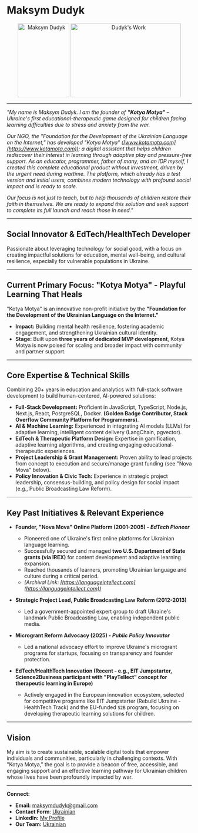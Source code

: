 # Maksym Dudyk

<p align="center">
  <img src="https://github.com/Helpico/Helpico/assets/32806311/9dfc44d0-bcbe-43a1-8a73-9425f15224db" alt="Maksym Dudyk" width="140" height="200">
  <img src="https://github.com/user-attachments/assets/e08934f8-8ac6-40c8-9c0d-47a0b5c76d61" alt="Dudyk's Work" width="300" height="200">
</p>

---

*"My name is Maksym Dudyk. I am the founder of **"Kotya Motya"** – Ukraine's first educational-therapeutic game designed for children facing learning difficulties due to stress and anxiety from the war.*

*Our NGO, the "Foundation for the Development of the Ukrainian Language on the Internet," has developed "Kotya Motya" ([www.kotamota.com](https://www.kotamota.com)): a digital assistant that helps children rediscover their interest in learning through adaptive play and pressure-free support. As an educator, programmer, father of many, and an IDP myself, I created this complete educational product without investment, driven by the urgent need during wartime. The platform, which already has a test version and initial users, combines modern technology with profound social impact and is ready to scale.*

*Our focus is not just to teach, but to help thousands of children restore their faith in themselves. We are ready to expand this solution and seek support to complete its full launch and reach those in need."*

---

## Social Innovator & EdTech/HealthTech Developer

Passionate about leveraging technology for social good, with a focus on creating impactful solutions for education, mental well-being, and cultural resilience, especially for vulnerable populations in Ukraine.

---

## Current Primary Focus: "Kotya Motya" - Playful Learning That Heals

"Kotya Motya" is an innovative non-profit initiative by the **"Foundation for the Development of the Ukrainian Language on the Internet."**

*   **Impact:** Building mental health resilience, fostering academic engagement, and strengthening Ukrainian cultural identity.
*   **Stage:** Built upon **three years of dedicated MVP development**, Kotya Motya is now poised for scaling and broader impact with community and partner support.

---

## Core Expertise & Technical Skills

Combining 20+ years in education and analytics with full-stack software development to build human-centered, AI-powered solutions:

*   **Full-Stack Development:** Proficient in JavaScript, TypeScript, Node.js, Next.js, React, PostgreSQL, Docker. **(Golden Badge Contributor, Stack Overflow Community Platform for Programmers)**.
*   **AI & Machine Learning:** Experienced in integrating AI models (LLMs) for adaptive learning, intelligent content delivery (LangChain, pgvector).
*   **EdTech & Therapeutic Platform Design:** Expertise in gamification, adaptive learning algorithms, and creating engaging educational-therapeutic experiences.
*   **Project Leadership & Grant Management:** Proven ability to lead projects from concept to execution and secure/manage grant funding (see "Nova Mova" below).
*   **Policy Innovation & Civic Tech:** Experience in strategic project leadership, consensus-building, and policy design for social impact (e.g., Public Broadcasting Law Reform).

---

## Key Past Initiatives & Relevant Experience

*   **Founder, "Nova Mova" Online Platform (2001-2005) - *EdTech Pioneer***
    *   Pioneered one of Ukraine's first online platforms for Ukrainian language learning.
    *   Successfully secured and managed **two U.S. Department of State grants (via IREX)** for content development and adaptive learning expansion.
    *   Reached thousands of learners, promoting Ukrainian language and culture during a critical period.
    *   *(Archival Link: [https://languageintellect.com](https://languageintellect.com))*

*   **Strategic Project Lead, Public Broadcasting Law Reform (2012-2013)**
    *   Led a government-appointed expert group to draft Ukraine's landmark Public Broadcasting Law, enabling independent public media.

*   **Microgrant Reform Advocacy (2025) - *Public Policy Innovator***
    *   Led a national advocacy effort to improve Ukraine's microgrant programs for startups, focusing on transparency and founder protection.

*   **EdTech/HealthTech Innovation (Recent - e.g., EIT Jumpstarter, Science2Business participant with "PlayTellect" concept for therapeutic learning in Europe)**
    *   Actively engaged in the European innovation ecosystem, selected for competitive programs like EIT Jumpstarter (Rebuild Ukraine - HealthTech Track) and the EU-funded `S2B` program, focusing on developing therapeutic learning solutions for children.

---

## Vision

My aim is to create sustainable, scalable digital tools that empower individuals and communities, particularly in challenging contexts. With "Kotya Motya," the goal is to provide a beacon of free, accessible, and engaging support and an effective learning pathway for Ukrainian children whose lives have been profoundly impacted by war.

---

**Connect:**
*   **Email:** [maksymdudyk@gmail.com](mailto:maksymdudyk@gmail.com)
*   **Contact Form**: [Ukrainian](https://kotamota.com/contact_us)
*   **LinkedIn:** [My Profile](https://www.linkedin.com/in/maksym-dudyk-follow-up/)
*   **Our Team:** [Ukrainian](https://kotamota.com/about)
